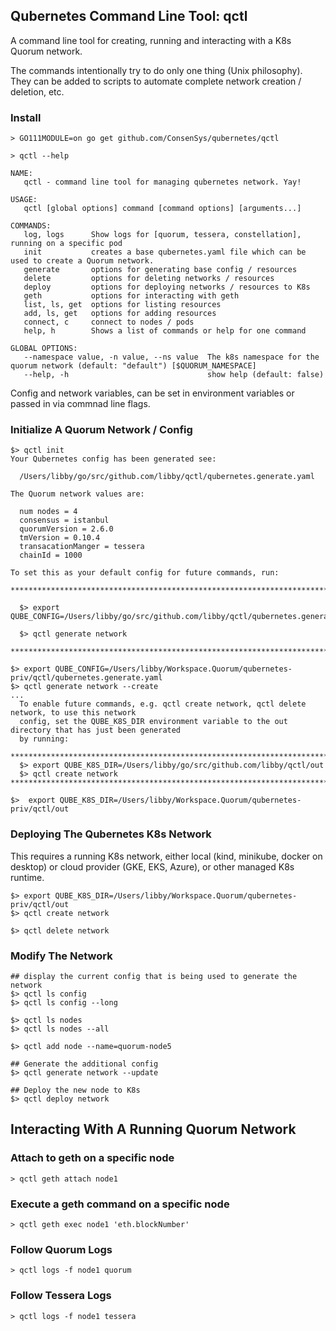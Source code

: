 ## Qubernetes Command Line Tool: qctl 

A command line tool for creating, running and interacting with a K8s Quorum network. 
 
The commands intentionally try to do only one thing (Unix philosophy). They can be added to scripts to automate complete 
network creation / deletion, etc. 

### Install
```
> GO111MODULE=on go get github.com/ConsenSys/qubernetes/qctl 
```

```
> qctl --help

NAME:
   qctl - command line tool for managing qubernetes network. Yay!

USAGE:
   qctl [global options] command [command options] [arguments...]

COMMANDS:
   log, logs      Show logs for [quorum, tessera, constellation], running on a specific pod
   init           creates a base qubernetes.yaml file which can be used to create a Quorum network.
   generate       options for generating base config / resources
   delete         options for deleting networks / resources
   deploy         options for deploying networks / resources to K8s
   geth           options for interacting with geth
   list, ls, get  options for listing resources
   add, ls, get   options for adding resources
   connect, c     connect to nodes / pods
   help, h        Shows a list of commands or help for one command

GLOBAL OPTIONS:
   --namespace value, -n value, --ns value  The k8s namespace for the quorum network (default: "default") [$QUORUM_NAMESPACE]
   --help, -h                               show help (default: false)
``` 
Config and network variables, can be set in environment variables or passed in via commnad line flags.  

### Initialize A Quorum Network / Config 
```
$> qctl init 
Your Qubernetes config has been generated see:

  /Users/libby/go/src/github.com/libby/qctl/qubernetes.generate.yaml

The Quorum network values are:

  num nodes = 4
  consensus = istanbul
  quorumVersion = 2.6.0
  tmVersion = 0.10.4
  transacationManger = tessera
  chainId = 1000

To set this as your default config for future commands, run:

**********************************************************************************************

  $> export QUBE_CONFIG=/Users/libby/go/src/github.com/libby/qctl/qubernetes.generate.yaml

  $> qctl generate network

************************************************************************************************

$> export QUBE_CONFIG=/Users/libby/Workspace.Quorum/qubernetes-priv/qctl/qubernetes.generate.yaml
$> qctl generate network --create
...
  To enable future commands, e.g. qctl create network, qctl delete network, to use this network
  config, set the QUBE_K8S_DIR environment variable to the out directory that has just been generated
  by running:

*****************************************************************************************
  $> export QUBE_K8S_DIR=/Users/libby/go/src/github.com/libby/qctl/out
  $> qctl create network
*****************************************************************************************

$>  export QUBE_K8S_DIR=/Users/libby/Workspace.Quorum/qubernetes-priv/qctl/out

```

### Deploying The Qubernetes K8s Network
This requires a running K8s network, either local (kind, minikube, docker on desktop) or cloud provider (GKE, EKS, Azure),
or other managed K8s runtime.

```
$> export QUBE_K8S_DIR=/Users/libby/Workspace.Quorum/qubernetes-priv/qctl/out
$> qctl create network

$> qctl delete network
``` 


### Modify The Network

```
## display the current config that is being used to generate the network
$> qctl ls config
$> qctl ls config --long

$> qctl ls nodes 
$> qctl ls nodes --all

$> qctl add node --name=quorum-node5

## Generate the additional config
$> qctl generate network --update

## Deploy the new node to K8s
$> qctl deploy network
```

## Interacting With A Running Quorum Network

### Attach to geth on a specific node
```
> qctl geth attach node1
```

### Execute a geth command on a specific node
```
> qctl geth exec node1 'eth.blockNumber'
```

### Follow Quorum Logs
```
> qctl logs -f node1 quorum
```

### Follow Tessera Logs
```
> qctl logs -f node1 tessera 
```
